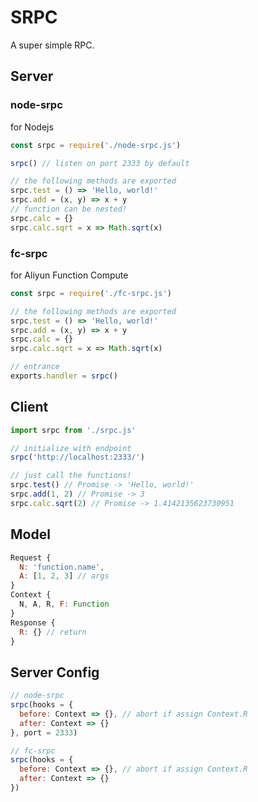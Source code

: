 # SRPC

A super simple RPC.

## Server

### node-srpc

for Nodejs

```js
const srpc = require('./node-srpc.js')

srpc() // listen on port 2333 by default

// the following methods are exported
srpc.test = () => 'Hello, world!'
srpc.add = (x, y) => x + y
// function can be nested!
srpc.calc = {}
srpc.calc.sqrt = x => Math.sqrt(x)
```

### fc-srpc

for Aliyun Function Compute

```js
const srpc = require('./fc-srpc.js')

// the following methods are exported
srpc.test = () => 'Hello, world!'
srpc.add = (x, y) => x + y
srpc.calc = {}
srpc.calc.sqrt = x => Math.sqrt(x)

// entrance
exports.handler = srpc()
```

## Client

```js
import srpc from './srpc.js'

// initialize with endpoint
srpc('http://localhost:2333/')

// just call the functions!
srpc.test() // Promise -> 'Hello, world!'
srpc.add(1, 2) // Promise -> 3
srpc.calc.sqrt(2) // Promise -> 1.4142135623730951
```

## Model

```js
Request {
  N: 'function.name',
  A: [1, 2, 3] // args
}
Context {
  N, A, R, F: Function
}
Response {
  R: {} // return
}
```

## Server Config

```js
// node-srpc
srpc(hooks = {
  before: Context => {}, // abort if assign Context.R
  after: Context => {}
}, port = 2333)

// fc-srpc
srpc(hooks = {
  before: Context => {}, // abort if assign Context.R
  after: Context => {}
})
```
